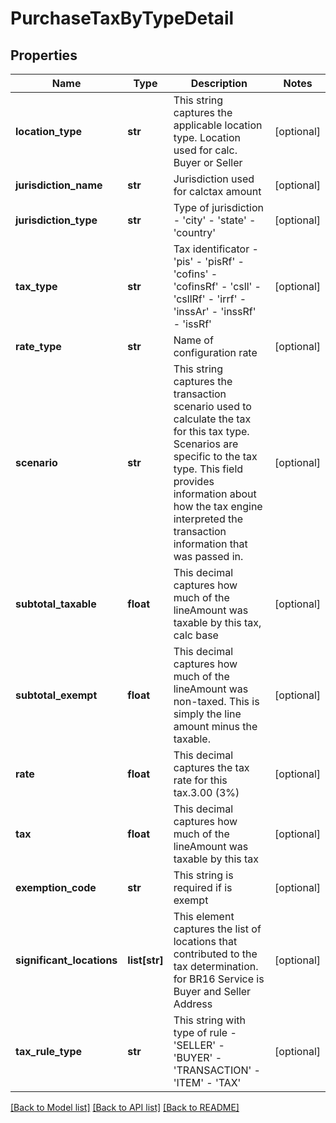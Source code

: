 # PurchaseTaxByTypeDetail

## Properties
Name | Type | Description | Notes
------------ | ------------- | ------------- | -------------
**location_type** | **str** | This string captures the applicable location type. Location used for calc. Buyer or Seller | [optional] 
**jurisdiction_name** | **str** | Jurisdiction used for calctax amount | [optional] 
**jurisdiction_type** | **str** | Type of jurisdiction - &#39;city&#39; - &#39;state&#39; - &#39;country&#39;  | [optional] 
**tax_type** | **str** | Tax identificator - &#39;pis&#39; - &#39;pisRf&#39; - &#39;cofins&#39; - &#39;cofinsRf&#39; - &#39;csll&#39; - &#39;csllRf&#39; - &#39;irrf&#39; - &#39;inssAr&#39; - &#39;inssRf&#39; - &#39;issRf&#39;  | [optional] 
**rate_type** | **str** | Name of configuration rate | [optional] 
**scenario** | **str** | This string captures the transaction scenario used to calculate the tax for this tax type. Scenarios are specific to the tax type. This field provides information about how the tax engine interpreted the transaction information that was passed in. | [optional] 
**subtotal_taxable** | **float** | This decimal captures how much of the lineAmount was taxable by this tax, calc base | [optional] 
**subtotal_exempt** | **float** | This decimal captures how much of the lineAmount was non-taxed. This is simply the line amount minus the taxable. | [optional] 
**rate** | **float** | This decimal captures the tax rate for this tax.3.00 (3%) | [optional] 
**tax** | **float** | This decimal captures how much of the lineAmount was taxable by this tax | [optional] 
**exemption_code** | **str** | This string is required if is exempt | [optional] 
**significant_locations** | **list[str]** | This element captures the list of locations that contributed to the tax determination. for BR16 Service is Buyer and Seller Address | [optional] 
**tax_rule_type** | **str** | This string with type of rule - &#39;SELLER&#39; - &#39;BUYER&#39; - &#39;TRANSACTION&#39; - &#39;ITEM&#39; - &#39;TAX&#39;  | [optional] 

[[Back to Model list]](../README.md#documentation-for-models) [[Back to API list]](../README.md#documentation-for-api-endpoints) [[Back to README]](../README.md)


